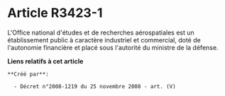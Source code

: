 # Article R3423-1

L'Office national d'études et de recherches aérospatiales est un établissement public à caractère industriel et commercial,
doté de l'autonomie financière et placé sous l'autorité du ministre de la défense.

**Liens relatifs à cet article**

	**Créé par**:

	  - Décret n°2008-1219 du 25 novembre 2008 - art. (V)
